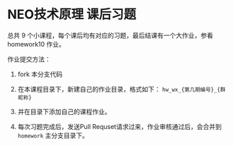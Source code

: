 NEO技术原理 课后习题
====

总共 9 个小课程，每个课后均有对应的习题，最后结课有一个大作业，参看 homework10 作业。


作业提交方法： 

1. fork 本分支代码

2. 在本课程目录下，新建自己的作业目录，格式如下： `hw_wx_{第几期编号}_{群昵称}`

3. 并在目录下添加自己的课程作业。

4. 每次习题完成后，发送Pull Requset请求过来，作业审核通过后，会合并到 `homework` 主分支目录下。

